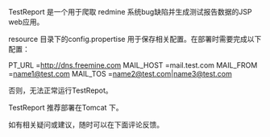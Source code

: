 TestReport 是一个用于爬取 redmine 系统bug缺陷并生成测试报告数据的JSP web应用。

resource 目录下的config.propertise 用于保存相关配置。在部署时需要完成以下配置：

PT_URL =http://dns.freemine.com
MAIL_HOST =mail.test.com
MAIL_FROM =name1@test.com
MAIL_TOS =name2@test.com|name3@test.com

否则，无法正常运行TestRepot。

TestReport 推荐部署在Tomcat 下。

如有相关疑问或建议，随时可以在下面评论反馈。
